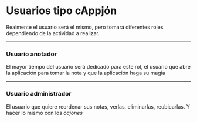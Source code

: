 # Usuarios tipo cAppjón
Realmente el usuario será el mismo, pero tomará diferentes roles dependiendo de la actividad a realizar.

---

### Usuario anotador
El mayor tiempo del usuario será dedicado para este rol, el usuario que abre la aplicación para tomar la nota y que la aplicación haga su magia


---


### Usuario administrador
El usuario que quiere reordenar sus notas, verlas, eliminarlas, reubicarlas. Y hacer lo mismo con los *cajones*

